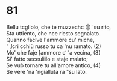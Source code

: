 # 81
  
Bellu tcgliolo, che te muzzechc (|) 'su rito,  
Sta uttiento, che nce riesto segnalato.  
Quanno facîve l'ammore cu' miche,  
' ,lcri cchiù russo tu ca 'nu ramato. (2)  
Mo' che faje [ammore c‘ 'a vecina, (3)  
Si' fatto seceuliilo e staje malato;  
Se vuò tornare tu all'amore antico, (4)  
Se vere 'na 'ngialluta ra "su lato.  
  

